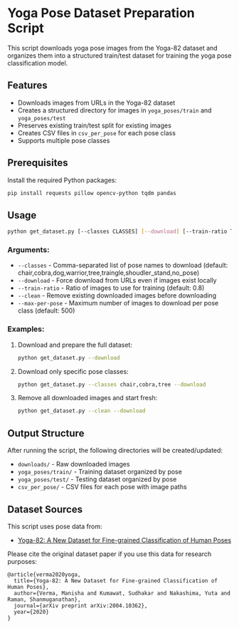 # Yoga Pose Dataset Preparation Script

This script downloads yoga pose images from the Yoga-82 dataset and organizes them into a structured train/test dataset for training the yoga pose classification model.

## Features

- Downloads images from URLs in the Yoga-82 dataset
- Creates a structured directory for images in `yoga_poses/train` and `yoga_poses/test`
- Preserves existing train/test split for existing images
- Creates CSV files in `csv_per_pose` for each pose class
- Supports multiple pose classes

## Prerequisites

Install the required Python packages:

```bash
pip install requests pillow opencv-python tqdm pandas
```

## Usage

```bash
python get_dataset.py [--classes CLASSES] [--download] [--train-ratio TRAIN_RATIO] [--clean] [--max-per-pose MAX_PER_POSE]
```

### Arguments:

- `--classes` - Comma-separated list of pose names to download (default: chair,cobra,dog,warrior,tree,traingle,shoudler_stand,no_pose)
- `--download` - Force download from URLs even if images exist locally
- `--train-ratio` - Ratio of images to use for training (default: 0.8)
- `--clean` - Remove existing downloaded images before downloading
- `--max-per-pose` - Maximum number of images to download per pose class (default: 500)

### Examples:

1. Download and prepare the full dataset:
   ```bash
   python get_dataset.py --download
   ```

2. Download only specific pose classes:
   ```bash
   python get_dataset.py --classes chair,cobra,tree --download
   ```

3. Remove all downloaded images and start fresh:
   ```bash
   python get_dataset.py --clean --download
   ```

## Output Structure

After running the script, the following directories will be created/updated:

- `downloads/` - Raw downloaded images
- `yoga_poses/train/` - Training dataset organized by pose
- `yoga_poses/test/` - Testing dataset organized by pose
- `csv_per_pose/` - CSV files for each pose with image paths

## Dataset Sources

This script uses pose data from:

- [Yoga-82: A New Dataset for Fine-grained Classification of Human Poses](https://arxiv.org/abs/2004.10362)

Please cite the original dataset paper if you use this data for research purposes:

```
@article{verma2020yoga,
  title={Yoga-82: A New Dataset for Fine-grained Classification of Human Poses},
  author={Verma, Manisha and Kumawat, Sudhakar and Nakashima, Yuta and Raman, Shanmuganathan},
  journal={arXiv preprint arXiv:2004.10362},
  year={2020}
}
```

